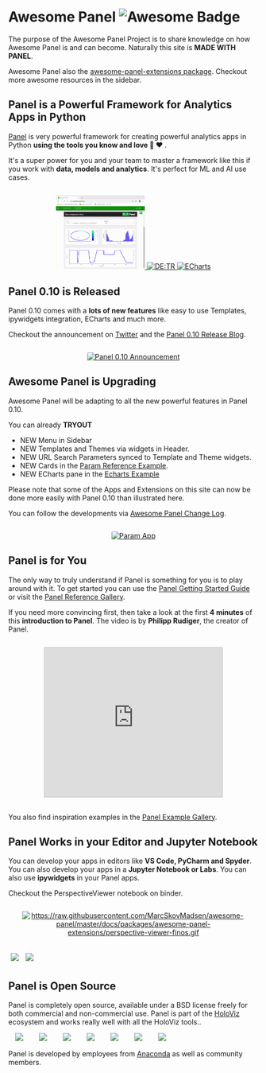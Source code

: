 # Awesome Panel ![Awesome Badge](https://cdn.rawgit.com/sindresorhus/awesome/d7305f38d29fed78fa85652e3a63e154dd8e8829/media/badge.svg)

The purpose of the Awesome Panel Project is to share knowledge on how Awesome Panel is and can become. Naturally this site is **MADE WITH PANEL**.

Awesome Panel also the [awesome-panel-extensions package](https://awesome-panel.readthedocs.io/en/latest/packages/awesome-panel-extensions/index.html). Checkout more awesome resources in the sidebar.

## Panel is a Powerful Framework for Analytics Apps in Python

[Panel](https://panel.holoviz.org) is very powerful framework for creating powerful analytics apps in Python **using the tools you know and love &#128013; &#10084; &#65039;**.

It's a super power for you and your team to master a framework like this if you work with **data, models and analytics**. It's perfect for ML and AI use cases.

<div align="center" style="margin: 2em;">
<a href="classic-dashboard">
    <img
        alt="Classic Dashboard"
        src="https://github.com/MarcSkovMadsen/awesome-panel-assets/blob/master/videos/classic-dashboard-app.gif?raw=true"
        style="max-width:40%;max-height:300px;border-radius:2px;"
    >
</a><a href="detr">
    <img
        alt="DE:TR"
        src="https://github.com/MarcSkovMadsen/awesome-panel-assets/blob/master/videos/detr-app.gif?raw=true"
        style="max-width:40%;max-height:300px;border-radius:2px;"
    >
</a>
<a href="echarts">
    <img
        alt="ECharts"
        src="https://github.com/MarcSkovMadsen/awesome-panel-assets/blob/master/videos/echarts-app.gif?raw=true"
        style="max-width:80%;max-height:300px;border-radius:2px;"
    >
</a>
</div>

## Panel 0.10 is Released

Panel 0.10 comes with a **lots of new features** like easy to use Templates, ipywidgets integration, ECharts and much more.

Checkout the announcement on [Twitter](https://twitter.com/Panel_org/status/1320713884261621760) and the [Panel 0.10 Release Blog](http://blog.holoviz.org/panel_0.10.0.html).

<div align="center" style="margin: 2em;">
<a href="https://twitter.com/Panel_org/status/1320713884261621760" target="_blank">
    <img
        alt="Panel 0.10 Announcement"
        src="https://github.com/MarcSkovMadsen/awesome-panel-assets/blob/master/videos/panel-010-announcement.gif?raw=true"
        style="max-width: 80%;max-height:400px;border-radius:2px;"
    >
</a>
</div>

## Awesome Panel is Upgrading

Awesome Panel will be adapting to all the new powerful features in Panel 0.10.

You can already **TRYOUT**

- NEW Menu in Sidebar
- NEW Templates and Themes via widgets in Header.
- NEW URL Search Parameters synced to Template and Theme widgets.
- NEW Cards in the [Param Reference Example](param-reference).
- NEW ECharts pane in the [Echarts Example](echarts)

Please note that some of the Apps and Extensions on this site can now be done more easily with Panel 0.10 than illustrated here.

You can follow the developments via [Awesome Panel Change Log](https://discourse.holoviz.org/t/awesome-panel-org-change-log/66).

<div align="center" style="margin: 2em;">
<a href="param-reference" target="_blank">
    <img
        alt="Param App"
        src="https://github.com/MarcSkovMadsen/awesome-panel-assets/blob/master/videos/param-app.gif?raw=true"
        style="max-width: 80%;max-height:400px;border-radius:2px;"
    >
</a>
</div>

## Panel is for You

The only way to truly understand if Panel is something for you is to play around with it. To get started you can use the [Panel Getting Started Guide](http://panel.pyviz.org/getting_started/index.html) or visit the [Panel Reference Gallery](https://panel.pyviz.org/reference/index.html).

If you need more convincing first, then take a look at the first **4 minutes** of this **introduction to Panel**. The video is by **Philipp Rudiger**, the creator of Panel.

<div align="center" style="margin: 2em">
    <iframe src="https://www.youtube.com/embed/Ohr29FJjBi0" frameborder="0" allow="accelerometer; autoplay; clipboard-write; encrypted-media; gyroscope; picture-in-picture" allowfullscreen style="width: 80%;height:300px;margin-left: auto;margin-right:auto; border: 1px silver solid"></iframe>
</div>

You also find inspiration examples in the [Panel Example Gallery](http://panel.pyviz.org/gallery/index.html).

## Panel Works in your Editor and Jupyter Notebook

You can develop your apps in editors like **VS Code, PyCharm and Spyder**. You can also develop your apps in a **Jupyter Notebook or Labs**. You can also use **ipywidgets** in your Panel apps.

Checkout the PerspectiveViewer notebook on binder.

<div align="center" style="margin: 2em;">
<a class="reference external" href="https://mybinder.org/v2/gh/marcskovmadsen/awesome-panel-extensions/master?filepath=examples%2Freference%2Fwidgets%2FPerspectiveViewer.ipynb" target="_blank"><img alt="https://raw.githubusercontent.com/MarcSkovMadsen/awesome-panel/master/docs/packages/awesome-panel-extensions/perspective-viewer-finos.gif" src="https://raw.githubusercontent.com/MarcSkovMadsen/awesome-panel/master/docs/packages/awesome-panel-extensions/perspective-viewer-finos.gif" style="max-height:400px"></a>
</div>

<a class="reference external" href="https://mybinder.org/v2/gh/MarcSkovMadsen/awesome-panel-extensions/master?filepath=examples%2Freference%2Fwidgets%2FPerspectiveViewer.ipynb" target="_blank"><img src="https://mybinder.org/badge_logo.svg" style="height:25px;display:inline;margin:5px"></a> <a class="reference external" href="https://nbviewer.jupyter.org/github/MarcSkovMadsen/awesome-panel-extensions/blob/master/examples/reference/widgets/PerspectiveViewer.ipynb" target="_blank"><img src="https://raw.githubusercontent.com/jupyter/design/master/logos/Badges/nbviewer_badge.svg" style="height:25px;display:inline;margin:5px"></a>

## Panel is Open Source

Panel is completely open source, available under a BSD license freely for both commercial and non-commercial use. Panel is part of the [HoloViz](https://holoviz.org/) ecosystem and works really well with all the HoloViz tools..

[<img src="https://holoviz.org/assets/panel.png" height="60" style="margin-right:1em;margin-left: 1em">](https://panel.pyviz.org)
[<img src="https://holoviz.org/assets/hvplot.png" height="60" style="margin-right:1em;margin-left: 1em">](https://hvplot.pyviz.org)
[<img src="https://holoviz.org/assets/holoviews.png" height="60" style="margin-right:1em;margin-left: 1em">](https://holoviews.org)
[<img src="https://holoviz.org/assets/geoviews.png" height="60" style="margin-right:1em;margin-left: 1em">](http://geoviews.org)
[<img src="https://holoviz.org/assets/datashader.png" height="60" style="margin-right:1em;margin-left: 1em">](http://datashader.org)
[<img src="https://holoviz.org/assets/param.png" height="60" style="margin-right:1em;margin-left: 1em">](https://param.pyviz.org)
[<img src="https://holoviz.org/assets/colorcet.png" height="60" style="margin-right:1em;margin-left: 1em">](https://colorcet.pyviz.org)

Panel is developed by employees from [Anaconda](https://anaconda.com) as well as community members.

<br/><br/><br/>